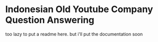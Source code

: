 # Indonesian Old Youtube Company Question Answering
too lazy to put a readme here.
but i'll put the documentation soon
